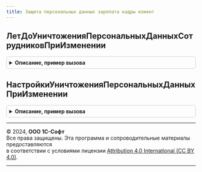 ```yaml
---
title: Защита персональных данных зарплата кадры клиент
---
```



## ЛетДоУничтоженияПерсональныхДанныхСотрудниковПриИзменении
<details style="margin: 1em 0; padding: 0.5em; border: 1px solid #ccc; border-radius: 6px;">

<summary style="font-weight: bold; cursor: pointer;">Описание, пример вызова</summary>

```bsl

// Параметры:
//  Форма - ФормаКлиентскогоПриложения -
Процедура ЛетДоУничтоженияПерсональныхДанныхСотрудниковПриИзменении(Форма) Экспорт
```

Пример вызова
```bsl
ЗащитаПерсональныхДанныхЗарплатаКадрыКлиент.ЛетДоУничтоженияПерсональныхДанныхСотрудниковПриИзменении(Форма) 
```
</details>

## НастройкиУничтоженияПерсональныхДанныхПриИзменении
<details style="margin: 1em 0; padding: 0.5em; border: 1px solid #ccc; border-radius: 6px;">

<summary style="font-weight: bold; cursor: pointer;">Описание, пример вызова</summary>

```bsl

// Параметры:
//  Форма - ФормаКлиентскогоПриложения - настраиваемая форма.
Процедура НастройкиУничтоженияПерсональныхДанныхПриИзменении(Форма) Экспорт
```

Пример вызова
```bsl
ЗащитаПерсональныхДанныхЗарплатаКадрыКлиент.НастройкиУничтоженияПерсональныхДанныхПриИзменении(Форма) 
```
</details>

---

© 2024, **ООО 1С-Софт**  
Все права защищены. Эта программа и сопроводительные материалы предоставляются  
в соответствии с условиями лицензии [Attribution 4.0 International (CC BY 4.0)](https://creativecommons.org/licenses/by/4.0/legalcode).

---
